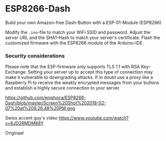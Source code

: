 # ESP8266-Dash
Build your own Amazon-free Dash-Button with a ESP-01-Module (ESP8266)

Modify the `.ino`-file to match your WiFi SSID and password. Adjust the server URL and the SHA1-Hash to match your server's certificate. Flash the customized firmware with the ESP8266 module of the Arduino-IDE.

### Security considerations
Please note that the ESP-firmware only supports TLS 1.1 with RSA Key-Exchange. Setting your server up to accept this type of connection may make it vulnerable to downgrading attacks. If in doubt use a proxy like a Raspberry Pi to receive the weakly encrypted messages from your buttons and establish a highly secure connection to your server.

https://github.com/enishoca/ESP8266-Dash/blob/master/Screen%20Shot%202018-02-07%20at%208.26.48%20PM.png

Swiss accent guy's video
https://www.youtube.com/watch?v=6JD2RMDM88Y

Originaal
